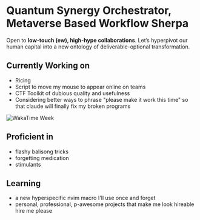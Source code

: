 # Quantum Synergy Orchestrator, Metaverse Based Workflow Sherpa



Open to **low-touch (ew), high-hype collaborations**. Let’s hyperpivot our human capital into a new ontology of deliverable-optional transformation.

## Currently Working on
- Ricing
- Script to move my mouse to appear online on teams
- CTF Toolkit of dubious quality and usefulness
- Considering better ways to phrase "please make it work this time" so that claude will finally fix my broken programs

![WakaTime Week](https://github-readme-stats.vercel.app/api/wakatime?username=tkop9025&layout=compact)



## Proficient in
- flashy balisong tricks
- forgetting medication
- stimulants

## Learning
- a new hyperspecific nvim macro I'll use once and forget
- personal, professional, p-awesome projects that make me look hireable
hire me please
